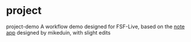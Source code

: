 # project
project-demo
A workflow demo designed for FSF-Live, based on the [note app](https://github.com/mikeduin/note-app) designed by mikeduin, with slight edits
